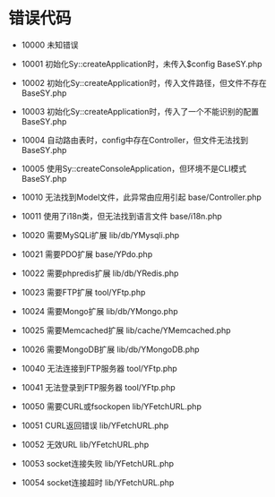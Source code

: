 # 错误代码

* 10000 未知错误

* 10001 初始化Sy::createApplication时，未传入$config BaseSY.php

* 10002 初始化Sy::createApplication时，传入文件路径，但文件不存在 BaseSY.php

* 10003 初始化Sy::createApplication时，传入了一个不能识别的配置 BaseSY.php

* 10004 自动路由表时，config中存在Controller，但文件无法找到 BaseSY.php

* 10005 使用Sy::createConsoleApplication，但环境不是CLI模式 BaseSY.php

* 10010 无法找到Model文件，此异常由应用引起 base/Controller.php

* 10011 使用了i18n类，但无法找到语言文件 base/i18n.php

* 10020 需要MySQLi扩展 lib/db/YMysqli.php

* 10021 需要PDO扩展 base/YPdo.php

* 10022 需要phpredis扩展 lib/db/YRedis.php

* 10023 需要FTP扩展 tool/YFtp.php

* 10024 需要Mongo扩展 lib/db/YMongo.php

* 10025 需要Memcached扩展 lib/cache/YMemcached.php

* 10026 需要MongoDB扩展 lib/db/YMongoDB.php

* 10040 无法连接到FTP服务器 tool/YFtp.php

* 10041 无法登录到FTP服务器 tool/YFtp.php

* 10050 需要CURL或fsockopen lib/YFetchURL.php

* 10051 CURL返回错误 lib/YFetchURL.php

* 10052 无效URL lib/YFetchURL.php

* 10053 socket连接失败 lib/YFetchURL.php

* 10054 socket连接超时 lib/YFetchURL.php